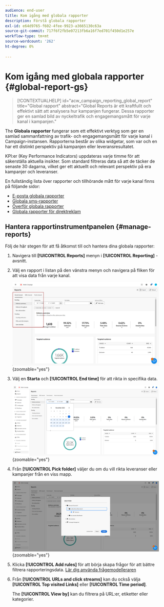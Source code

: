 ```yaml
---
audience: end-user
title: Kom igång med globala rapporter
description: Förstå globala rapporter
exl-id: e64d9765-f602-4fee-9923-a3665130c63a
source-git-commit: 717f6f2fb5e07213fb6a16f7ed701f450d1e257e
workflow-type: tm+mt
source-wordcount: '262'
ht-degree: 0%

---
```


# Kom igång med globala rapporter {#global-report-gs}

>[!CONTEXTUALHELP]
>id="acw_campaign_reporting_global_report"
>title="Global rapport"
>abstract="Global Reports är ett kraftfullt och effektivt sätt att analysera hur kampanjen fungerar. Dessa rapporter ger en samlad bild av nyckeltrafik och engagemangsmått för varje kanal i kampanjen."

The **Globala rapporter** fungerar som ett effektivt verktyg som ger en samlad sammanfattning av trafik- och engagemangsmått för varje kanal i Campaign-instansen. Rapporterna består av olika widgetar, som var och en har ett distinkt perspektiv på kampanjen eller leveransresultatet.

KPI:er (Key Performance Indicators) uppdateras varje timme för att säkerställa aktuella insikter. Som standard filtreras data så att de täcker de senaste 30 dagarna, vilket ger ett aktuellt och relevant perspektiv på era kampanjer och leveranser.

En fullständig lista över rapporter och tillhörande mått för varje kanal finns på följande sidor:

* [E-posta globala rapporter](global-report-email.md)
* [Globala sms-rapporter](global-report-sms.md)
* [Överför globala rapporter](global-report-push.md)
* [Globala rapporter för direktreklam](global-report-direct.md)

## Hantera rapportinstrumentpanelen {#manage-reports}

Följ de här stegen för att få åtkomst till och hantera dina globala rapporter:

1. Navigera till **[!UICONTROL Reports]** menyn i **[!UICONTROL Reporting]** -avsnitt.

1. Välj en rapport i listan på den vänstra menyn och navigera på fliken för att visa data från varje kanal.

   ![](assets/global_report_manage_3.png){zoomable=&quot;yes&quot;}

1. Välj en **Starta** och **[!UICONTROL End time]** för att rikta in specifika data.

   ![](assets/global_report_manage_1.png){zoomable=&quot;yes&quot;}

1. Från **[!UICONTROL Pick folder]** väljer du om du vill rikta leveranser eller kampanjer från en viss mapp.

   ![](assets/global_report_manage_2.png){zoomable=&quot;yes&quot;}

1. Klicka **[!UICONTROL Add rules]** för att börja skapa frågor för att bättre filtrera rapporteringsdata. [Lär dig använda frågemodelleraren](../query/query-modeler-overview.md)

1. Från **[!UICONTROL URLs and click streams]** kan du också välja **[!UICONTROL Top visited Links]** eller **[!UICONTROL Time period]**.

   The **[!UICONTROL View by]** kan du filtrera på URL:er, etiketter eller kategorier.

